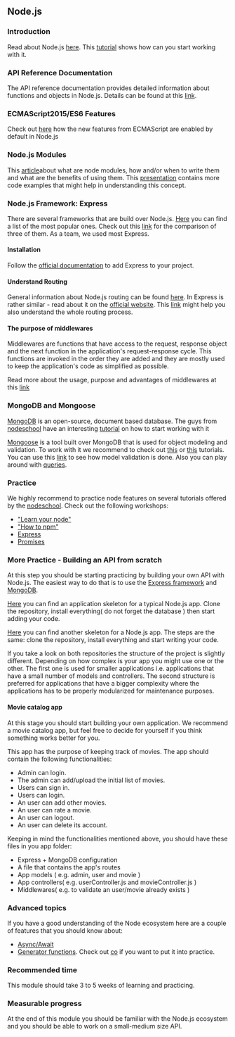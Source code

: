 ## Node.js

### Introduction
Read about Node.js [here](https://nodejs.org/en/).
This [tutorial](https://www.airpair.com/javascript/node-js-tutorial) shows how can you start working with it.

### API Reference Documentation
The API reference documentation provides detailed information about functions and objects in Node.js. Details can be found at this [link](https://nodejs.org/api/).

### ECMAScript2015/ES6 Features
Check out [here](https://nodejs.org/en/docs/es6/) how the new features from ECMAScript are enabled by default in Node.js

### Node.js Modules
This [article](https://team.goodeggs.com/export-this-interface-design-patterns-for-node-js-modules-b48a3b1f8f40)about what are node modules, how and/or when to write them and what are the benefits of using them. This [presentation](https://darrenderidder.github.io/talks/ModulePatterns/#/1) contains more code examples that might help in understanding this concept.

### Node.js Framework: Express
There are several frameworks that are build over Node.js.
[Here](http://nodeframework.com/) you can find a list of the most popular ones.
Check out this [link](https://www.airpair.com/node.js/posts/nodejs-framework-comparison-express-koa-hapi) for the comparison of three of them. As a team, we used most Express.

#### Installation
Follow the [official documentation](https://expressjs.com/en/starter/installing.html) to add Express to your project.
#### Understand Routing
General information about Node.js routing can be found [here](https://www.youtube.com/watch?v=tiMLxUKrB-g). In Express is rather similar - read about it on the [official website](https://expressjs.com/en/guide/routing.html).
This [link](https://scotch.io/tutorials/learn-to-use-the-new-router-in-expressjs-4) might help you also understand the whole routing process.

#### The purpose of middlewares
Middlewares are functions that have access to the request, response object and the next function in the application's request-response cycle. This functions are invoked in the order they are added and they are mostly used to keep the application's code as simplified as possible.


Read more about the usage, purpose and advantages of middlewares at this [link](https://expressjs.com/en/guide/using-middleware.html)

### MongoDB and Mongoose
[MongoDB](https://docs.mongodb.com/manual/) is an open-source, document based database. The guys from [nodeschool](https://nodeschool.io) have an interesting [tutorial](https://github.com/evanlucas/learnyoumongo) on how to start working with it


[Mongoose](http://mongoosejs.com/) is a tool built over MongoDB that is used for object modeling and validation. To work with it we recommend to check out [this](https://scotch.io/tutorials/using-mongoosejs-in-node-js-and-mongodb-applications) or [this](https://developer.mozilla.org/en-US/docs/Learn/Server-side/Express_Nodejs/mongoose) tutorials. You can use this [link](http://mongoosejs.com/docs/validation.html) to see how model validation is done. Also you can play around with [queries](http://mongoosejs.com/docs/queries.html).

### Practice
We highly recommend to practice node features on several tutorials offered by the [nodeschool](https://nodeschool.io/#workshoppers).
Check out the following workshops:
* ["Learn your node"](https://github.com/workshopper/learnyounode)
* ["How to npm"](https://github.com/workshopper/how-to-npm)
* [Express](https://github.com/azat-co/expressworks)
* [Promises](https://github.com/stevekane/promise-it-wont-hurt)

### More Practice - Building an API from scratch
At this step you should be starting practicing by building your own API with Node.js.
The easiest way to do that is to use the [Express framework](https://expressjs.com/) and [MongoDB](https://docs.mongodb.com/manual/installation/).


[Here](https://github.com/FortechRomania/node-starter) you can find an application skeleton for a typical Node.js app. Clone the repository, install everything( do not forget the database ) then start adding your code.


[Here](https://github.com/FortechRomania/express-mongo-example-project) you can find another skeleton for a Node.js app. The steps are the same: clone the repository, install everything and start writing your code.


If you take a look on both repositories the structure of the project is slightly different. Depending on how complex is your app you might use one or the other. The first one is used for smaller applications i.e. applications that have a small number of models and controllers. The second structure is preferred for applications that have a bigger complexity where the applications has to be properly modularized for maintenance purposes.

#### Movie catalog app
At this stage you should start building your own application. We recommend a movie catalog app, but feel free to decide for yourself if you think something works better for you.

This app has the purpose of keeping track of movies. The app should contain the following functionalities:
* Admin can login.
* The admin can add/upload the initial list of movies.
* Users can sign in.
* Users can login.
* An user can add other movies.
* An user can rate a movie.
* An user can logout.
* An user can delete its account.


Keeping in mind the functionalities mentioned above, you should have these files in you app folder:
* Express + MongoDB configuration
* A file that contains the app's routes
* App models ( e.g. admin, user and movie )
* App controllers( e.g. userController.js and movieController.js )
* Middlewares( e.g. to validate an user/movie already exists )


### Advanced topics
If you have a good understanding of the Node ecosystem here are a couple of features that you should know about:
* [Async/Await](https://blog.risingstack.com/mastering-async-await-in-nodejs/)
* [Generator functions](https://developer.mozilla.org/en-US/docs/Web/JavaScript/Reference/Statements/function%2A). Check out [co](https://www.npmjs.com/package/co) if you want to put it into practice.

### Recommended time
This module should take 3 to 5 weeks of learning and practicing.

### Measurable progress
At the end of this module you should be familiar with the Node.js ecosystem and you should be able to work on a small-medium size API.
